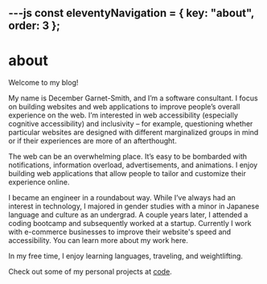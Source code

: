 ---js
const eleventyNavigation = {
	key: "about",
	order: 3
};
---
# about

Welcome to my blog!

My name is December Garnet-Smith, and I’m a software consultant. I focus on building websites and web applications to improve people’s overall experience on the web. I’m interested in web accessibility (especially cognitive accessibility) and inclusivity – for example, questioning whether particular websites are designed with different marginalized groups in mind or if their experiences are more of an afterthought.

The web can be an overwhelming place. It’s easy to be bombarded with notifications, information overload, advertisements, and animations. I enjoy building web applications that allow people to tailor and customize their experience online.

I became an engineer in a roundabout way. While I’ve always had an interest in technology, I majored in gender studies with a minor in Japanese language and culture as an undergrad. A couple years later, I attended a coding bootcamp and subsequently worked at a startup. Currently I work with e-commerce businesses to improve their website's speed and accessibility. You can learn more about my work here.

In my free time, I enjoy learning languages, traveling, and weightlifting.

Check out some of my personal projects at [code](/code).